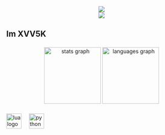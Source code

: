 <div align= "center">
    <img src="https://capsule-render.vercel.app/api?type=waving&color=0:efebeb,100:171111&height=120&text=XVV5K&animation=twinkling&fontColor=ffffff&fontSize=40" />
    </div>
<div align="center">
  <img src="https://profile-counter.glitch.me/simon1728/count.svg?"  />
</div>

###

<h2 align="left">Im XVV5K</h2>

###

<div align="center">
  <img src="https://github-readme-stats.vercel.app/api?username=simon1728&hide_title=false&hide_rank=false&show_icons=true&include_all_commits=true&count_private=true&disable_animations=false&theme=dark&locale=en&hide_border=false&order=1" height="150" alt="stats graph"  />
  <img src="https://github-readme-stats.vercel.app/api/top-langs?username=simon1728&locale=en&hide_title=false&layout=compact&card_width=320&langs_count=5&theme=dark&hide_border=false&order=2" height="150" alt="languages graph"  />
</div>

###

<div align="left">
  <img src="https://cdn.jsdelivr.net/gh/devicons/devicon/icons/lua/lua-original.svg" height="40" alt="lua logo"  />
  <img width="12" />
  <img src="https://cdn.jsdelivr.net/gh/devicons/devicon/icons/python/python-original.svg" height="40" alt="python logo"  />
</div>

###
